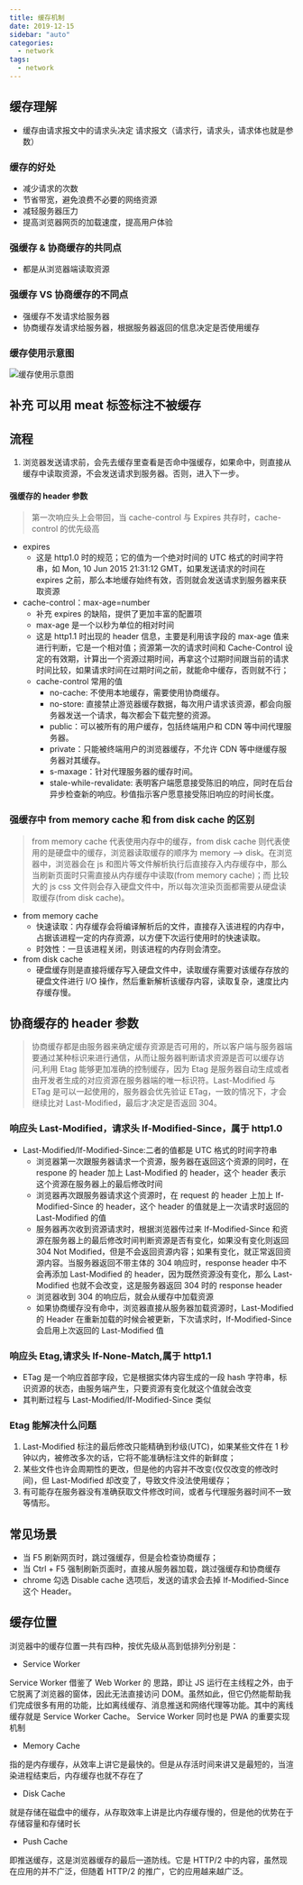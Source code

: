 ```yaml
---
title: 缓存机制
date: 2019-12-15
sidebar: "auto"
categories:
  - network
tags:
  - network
---
```


## 缓存理解

- 缓存由请求报文中的请求头决定
  请求报文（请求行，请求头，请求体也就是参数）

### 缓存的好处

- 减少请求的次数
- 节省带宽，避免浪费不必要的网络资源
- 减轻服务器压力
- 提高浏览器网页的加载速度，提高用户体验

### 强缓存 & 协商缓存的共同点

- 都是从浏览器端读取资源

### 强缓存 VS 协商缓存的不同点

- 强缓存不发请求给服务器
- 协商缓存发请求给服务器，根据服务器返回的信息决定是否使用缓存

### 缓存使用示意图

![缓存使用示意图](https://coolcdn.igetcool.com/p/2020/7/603379cec798ea94f35cf68aefb85f93.png?_1886x944.png)

## 补充 可以用 meat 标签标注不被缓存

## 流程

1.  浏览器发送请求前，会先去缓存里查看是否命中强缓存，如果命中，则直接从缓存中读取资源，不会发送请求到服务器。否则，进入下一步。

#### 强缓存的 header 参数

> 第一次响应头上会带回，当 cache-control 与 Expires 共存时，cache-control 的优先级高

- expires
  - 这是 http1.0 时的规范；它的值为一个绝对时间的 UTC 格式的时间字符串，如 Mon, 10 Jun 2015 21:31:12 GMT，如果发送请求的时间在 expires 之前，那么本地缓存始终有效，否则就会发送请求到服务器来获取资源
- cache-control：max-age=number
  - 补充 expires 的缺陷，提供了更加丰富的配置项
  - max-age 是一个以秒为单位的相对时间
  - 这是 http1.1 时出现的 header 信息，主要是利用该字段的 max-age 值来进行判断，它是一个相对值；资源第一次的请求时间和 Cache-Control 设定的有效期，计算出一个资源过期时间，再拿这个过期时间跟当前的请求时间比较，如果请求时间在过期时间之前，就能命中缓存，否则就不行；
  - cache-control 常用的值
    - no-cache: 不使用本地缓存，需要使用协商缓存。
    - no-store: 直接禁止游览器缓存数据，每次用户请求该资源，都会向服务器发送一个请求，每次都会下载完整的资源。
    - public：可以被所有的用户缓存，包括终端用户和 CDN 等中间代理服务器。
    - private：只能被终端用户的浏览器缓存，不允许 CDN 等中继缓存服务器对其缓存。
    - s-maxage：针对代理服务器的缓存时间。
    - stale-while-revalidate: 表明客户端愿意接受陈旧的响应，同时在后台异步检查新的响应。秒值指示客户愿意接受陈旧响应的时间长度。

### 强缓存中 from memory cache 和 from disk cache 的区别

> from memory cache 代表使用内存中的缓存，from disk cache 则代表使用的是硬盘中的缓存，浏览器读取缓存的顺序为 memory –> disk。在浏览器中，浏览器会在 js 和图片等文件解析执行后直接存入内存缓存中，那么当刷新页面时只需直接从内存缓存中读取(from memory cache)；而 比较大的 js css 文件则会存入硬盘文件中，所以每次渲染页面都需要从硬盘读取缓存(from disk cache)。

- from memory cache
  - 快速读取：内存缓存会将编译解析后的文件，直接存入该进程的内存中，占据该进程一定的内存资源，以方便下次运行使用时的快速读取。
  - 时效性：一旦该进程关闭，则该进程的内存则会清空。
- from disk cache
  - 硬盘缓存则是直接将缓存写入硬盘文件中，读取缓存需要对该缓存存放的硬盘文件进行 I/O 操作，然后重新解析该缓存内容，读取复杂，速度比内存缓存慢。

## 协商缓存的 header 参数

> 协商缓存都是由服务器来确定缓存资源是否可用的，所以客户端与服务器端要通过某种标识来进行通信，从而让服务器判断请求资源是否可以缓存访问,利用 Etag 能够更加准确的控制缓存，因为 Etag 是服务器自动生成或者由开发者生成的对应资源在服务器端的唯一标识符。Last-Modified 与 ETag 是可以一起使用的，服务器会优先验证 ETag，一致的情况下，才会继续比对 Last-Modified，最后才决定是否返回 304。

### 响应头 Last-Modified，请求头 If-Modified-Since，属于 http1.0

- Last-Modified/If-Modified-Since:二者的值都是 UTC 格式的时间字符串
  - 浏览器第一次跟服务器请求一个资源，服务器在返回这个资源的同时，在 respone 的 header 加上 Last-Modified 的 header，这个 header 表示这个资源在服务器上的最后修改时间
  - 浏览器再次跟服务器请求这个资源时，在 request 的 header 上加上 If-Modified-Since 的 header，这个 header 的值就是上一次请求时返回的 Last-Modified 的值
  - 服务器再次收到资源请求时，根据浏览器传过来 If-Modified-Since 和资源在服务器上的最后修改时间判断资源是否有变化，如果没有变化则返回 304 Not Modified，但是不会返回资源内容；如果有变化，就正常返回资源内容。当服务器返回不带主体的 304 响应时，response header 中不会再添加 Last-Modified 的 header，因为既然资源没有变化，那么 Last-Modified 也就不会改变，这是服务器返回 304 时的 response header
  - 浏览器收到 304 的响应后，就会从缓存中加载资源
  - 如果协商缓存没有命中，浏览器直接从服务器加载资源时，Last-Modified 的 Header 在重新加载的时候会被更新，下次请求时，If-Modified-Since 会启用上次返回的 Last-Modified 值

### 响应头 Etag,请求头 If-None-Match,属于 http1.1

- ETag 是一个响应首部字段，它是根据实体内容生成的一段 hash 字符串，标识资源的状态，由服务端产生，只要资源有变化就这个值就会改变
- 其判断过程与 Last-Modified/If-Modified-Since 类似

### Etag 能解决什么问题

1.  Last-Modified 标注的最后修改只能精确到秒级(UTC)，如果某些文件在 1 秒钟以内，被修改多次的话，它将不能准确标注文件的新鲜度；
2.  某些文件也许会周期性的更改，但是他的内容并不改变(仅仅改变的修改时间)，但 Last-Modified 却改变了，导致文件没法使用缓存；
3.  有可能存在服务器没有准确获取文件修改时间，或者与代理服务器时间不一致等情形。

## 常见场景

- 当 F5 刷新网页时，跳过强缓存，但是会检查协商缓存；
- 当 Ctrl + F5 强制刷新页面时，直接从服务器加载，跳过强缓存和协商缓存
- chrome 勾选 Disable cache 选项后，发送的请求会去掉 If-Modified-Since 这个 Header。

## 缓存位置

浏览器中的缓存位置一共有四种，按优先级从高到低排列分别是：

- Service Worker

Service Worker 借鉴了 Web Worker 的 思路，即让 JS 运行在主线程之外，由于它脱离了浏览器的窗体，因此无法直接访问 DOM。虽然如此，但它仍然能帮助我们完成很多有用的功能，比如离线缓存、消息推送和网络代理等功能。其中的离线缓存就是 Service Worker Cache。
Service Worker 同时也是 PWA 的重要实现机制

- Memory Cache

指的是内存缓存，从效率上讲它是最快的。但是从存活时间来讲又是最短的，当渲染进程结束后，内存缓存也就不存在了

- Disk Cache

就是存储在磁盘中的缓存，从存取效率上讲是比内存缓存慢的，但是他的优势在于存储容量和存储时长

- Push Cache

即推送缓存，这是浏览器缓存的最后一道防线。它是 HTTP/2 中的内容，虽然现在应用的并不广泛，但随着 HTTP/2 的推广，它的应用越来越广泛。
